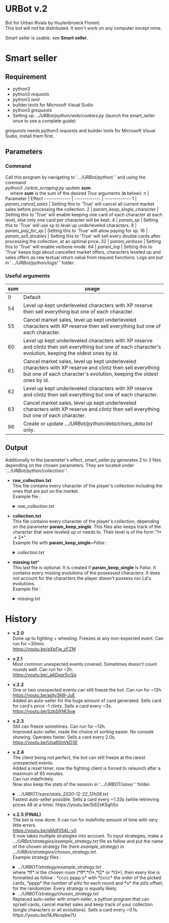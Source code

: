 # URBot v.2
Bot for Urban Rivals by Huylenbroeck Florent.  
This bot will not be distributed. It won't work on any computer except mine.  
  
Smart seller is usable. see **Smart seller**.
  
# Smart seller
## Requirement ##
- python3
- python3  *requests*
- python3  *lxml*
- builder tools for Microsoft Visual Sudio
- python3  *grequests*  
- Setting up *.../URBot/python/web/cookies.py* (launch the smart_seller once to see a complete guide)  

*grequests* needs python3 *requests* and builder tools for Microsoft Visual Sudio, install them first.  
## Parameters ##
### Command ###
Call this program by navigating to '*.../URBot/python/* ' and using the command  
*python3 ./urbot_scraping.py update **sum***.  
&nbsp;&nbsp;&nbsp;&nbsp;where **sum** is the sum of the desired *True* arguments (**n** below):
n  | Parameter | Effect
------------- | ------------- | -------------
 1 | *param_cancel_sales* | Setting this to 'True' will cancel all current market sales before processing the collection.
 2 | *param_keep_single_character* | Setting this to 'True' will enable keeping one card of each character at each level, else only one card per character will be kept.
 4 | *param_xp* | Setting this to 'True' will use xp to level up underleveled characters.
 8 | *param_pay_for_xp* | Setting this to 'True' will allow paying for xp.
 16 | *param_sell_doubles* | Setting this to 'True' will sell every double cards after processing the collection, at an optimal price.
 32 | *param_verbose* | Setting this to 'True' will enable verbose mode.
 64 | *param_log* | Setting this to 'True' keeps logs about cancelled market offers, characters leveled up and sales offers as raw textual return value from request functions. Logs are put in '*.../URBot/python/logs/* ' folder.
### Useful arguments ###
sum  | usage  
------------- | -------------
0 | Default
54 | Level up kept underleveled characters with XP reserve then sell everything but one of each character.
55 | Cancel market sales, level up kept underleveled characters with XP reserve then sell everything but one of each character.
60 | Level up kept underleveled characters with XP reserve and clintz then sell everything but one of each character's evolution, keeping the oldest ones by id.
61 | Cancel market sales, level up kept underleveled characters with XP reserve and clintz then sell everything but one of each character's evolution, keeping the oldest ones by id.
62 | Level up kept underleveled characters with XP reserve and clintz then sell everything but one of each character.
63 | Cancel market sales, level up kept underleveled characters with XP reserve and clintz then sell everything but one of each character.
96 | Create or update *.../URBot/python/data/chars_data.txt* only.  
## Output ##
Additionally to the parameter's effect, smart_seller.py generates 2 to 3 files depending on the chosen parameters. They are located under '*.../URBot/python/collection/* '.
- **raw_collection.txt**  
This file contains every character of the player's collection including the ones that are put on the market.  
Example file :
  <details>
    <summary><i>raw_collection.txt</i></summary>

        123 Natrang (x3) 1*-3*  
            616551985 1*  
            616719940 2*  
            129544906 3*  
        124 Sai_San (x4) 1*-4*  
            618514010 1*  
            622856929 2*  
            623232901 3*  
            425765630 4*  
        125 Tatane (x3) 1*-3*  
            615869020 1*  
            622662152 2*  
            170485662 3*  
        126 Nanook (x3) 1*-3*  
            619323141 1*  
            620587122 2*  
            9616941 3*  
        127 Akiko (x3) 1*-3*  
            612725422 1*  
            ...  
            616675942 2*  
        2051 Kola (x2) 1*-4*  
            624165264 1*  
            616559394 4*  
        2052 Gerdah (x4) 2*-5*  
            623219351 2*  
            624242421 3*  
            624165253 4*  
            622159315 5*  
        2053 Jakobs (x2) 1*-3*  
            623215595 1*  
            622160696 3*  
        2054 Matheo (x3) 1*-3*  
            623219356 1*  
            624165283 2*  
            622155128 3*  
        2055 Superpaquito (x2) 1*-4*  
            624165261 1*  
            622161676 4*  
        2056 El_D10S (x1) 3*-5*  
            625715329 5*  
  </details>

- **collection.txt**  
This file contains every character of the player's collection, depending on the parameter **param_keep_single**.
This files also keeps track of the character that were leveled up or needs to. Their level is of the form "1* -> 2*".  
Example file with **param_keep_single**=*False* :
  <details>
    <summary><i>collection.txt</i></summary>

        123 616551985 Natrang 1*  
        123 616719940 Natrang 2*  
        123 129544906 Natrang 3*  
        124 618514010 Sai_San 1*  
        124 622856929 Sai_San 2*  
        124 623232901 Sai_San 3*  
        124 425765630 Sai_San 4*  
        125 615869020 Tatane 1*  
        125 622662152 Tatane 2*  
        125 170485662 Tatane 3*  
        126 619323141 Nanook 1*  
        126 620587122 Nanook 2*  
        126 9616941 Nanook 3*  
        127 612725422 Akiko 1*  
        127 618547639 Akiko 1* -> 2*  
        127 432385009 Akiko 3*  
        128 622898813 Berserkgirl_Cr 1*  
        128 519421601 Berserkgirl_Cr 3*  
        129 615952306 Pino 1*  
        129 433507838 Pino 2*  
        ...  
        2048 616290277 Lom 2*  
        2049 622155131 El_Cascabel 3*  
        2049 624165249 El_Cascabel 4*  
        2049 616644292 El_Cascabel 5*  
        2050 623219354 Drivel 1*  
        2050 616675942 Drivel 2*  
        2051 624165264 Kola 1*  
        2051 616559394 Kola 4*  
        2052 623219351 Gerdah 2*  
        2052 624242421 Gerdah 3*  
        2052 624165253 Gerdah 1* -> 4*  
        2052 622159315 Gerdah 5*  
        2053 623215595 Jakobs 1*  
        2053 622160696 Jakobs 3*  
        2054 623219356 Matheo 1*  
        2054 624165283 Matheo 2*  
        2054 622155128 Matheo 3*  
        2055 624165261 Superpaquito 1*  
        2055 622161676 Superpaquito 4*  
        2056 625715329 El_D10S 5*  
  </details>

- **missing.txt***  
This last file is optional. It is created if **param_keep_single** is *False*. It contains every missing evolutions of the possessed characters. It does not account for the characters the player doesn't possess nor Ld's evolutions.  
Example file :  
  <details>
    <summary><i>missing.txt</i></summary>

      128 Berserkgirl_Cr 2*  
      158 Shawoman_Cr 2*  
      160 Yayoi_Cr 2*  
      162 Rass_Cr 2*  
      166 Zatman_Cr 1*  
      166 Zatman_Cr 2*  
      168 Armanda_Mt 1*  
      168 Armanda_Mt 2*  
      172 Ratanah_Mt 1*  
      172 Ratanah_Mt 2*  
      172 Ratanah_Mt 3*  
      182 Jackie_Cr 2*  
      182 Jackie_Cr 3*  
      187 Vermyn_N 2*  
      189 Lyse_Teria_Mt 1*  
      189 Lyse_Teria_Mt 2*  
      190 Vickie_Cr 2*  
      190 Vickie_Cr 3*  
      195 Lao_Cr 3*  
      195 Lao_Cr 4*  
      ...  
      2026 Palamu 3*  
      2026 Palamu 4*  
      2029 Timbo_K 3*  
      2029 Timbo_K 4*  
      2036 Glaxo 3*  
      2036 Glaxo 4*  
      2037 Miss_Denna 2*  
      2039 Edmund 1*  
      2041 Zinzinxxt 2*  
      2041 Zinzinxxt 3*  
      2043 C-Ortez 3*  
      2044 Banzai 2*  
      2046 Divus 1*  
      2046 Divus 2*  
      2051 Kola 2*  
      2051 Kola 3*  
      2053 Jakobs 2*  
      2055 Superpaquito 2*  
      2055 Superpaquito 3*  
      2056 El_D10S 3*  
      2056 El_D10S 4*  
  </details>

# History
- **v.2.0**  
Done up to fighting + wheeling. Freezes at any non-expected event. Can run for ~30min.  
https://youtu.be/eXpFje_zFZM  
  
- **v.2.1**  
Most common unexpected events covered. Sometimes doesn't count rounds well. Can run for ~2h.  
https://youtu.be/_aADsqrScQg  
  
- **v.2.2**  
One or two unexpected events can still freeze the bot. Can run for ~12h.  
https://youtu.be/adtv3N9-JuE  
Added an auto-seller for the huge amount of card generated. Sells card for card's price -1 clintz. Sells a card every ~3s.  
https://youtu.be/SzbS91i63ow  
  
- **v.2.3**  
Still can freeze sometimes. Can run for ~12h.  
Improved auto-seller, made the choice of sorting easier. No console showing. Operates faster. Sells a card every 2.0s.  
https://youtu.be/Una60nVkD3E  

- **v.2.4**  
The client being not perfect, the bot can still freeze at the rarest unexpected events.  
Added a reset timer, now the fighting client is forced to relaunch after a maximum of 65 minutes.  
Can run indefinitely.  
Now also keep the stats of the session in '*.../URBOT/save/ '*  folder.  
    <details>
      <summary><i>.../URBOT/save/stats_2020-12-22_12h09.txt</i></summary>

        === STATS ===  
        Start    2020/12/21 21:00:57  
        End      2020/12/22 12:09:04  
        Duration            14:37:00  
        Views    1  
        Points   5277  
        Fights   485  
        Wins     252  
        Loses    229  
        Draws    4  
        WR       52%  
        === DEBUG ===  
        Time until next reset (min)                           27min.   
        Winkills $timer > 60                                  28  
        Winkills $timer > 68                                  0  
        Winkills from fight not launching                     0  
        Winkills from ennemy left/already in matchmaking      0  
        Winkills from fight not expiring                      0  
        Winkills from unable to play card                     0  
        Winkills from your missions panel on wheeling client  2  
        Winkill total                                         30  
        =============  
    </details>  
  Fastest auto-seller possible. Sells a card every ~1.33s (while retrieving prices 48 at a time).   
  https://youtu.be/Si6ZsKSgh5o  
  
- **v.2.5 (FINAL)**  
The bot is now done. It can run for indefinite amount of time with very little errors.  
https://youtu.be/pMdf05AL-y0  
It now takes multiple strategies into account. 
To input strategies, make a *.../URBot/strategies/example_strategy.txt* file as follow and put the name of the chosen strategy file (here *example_strategy*) in *.../URBot/strategies/chosen_strategy.txt*.  
Example strategy files :  
  <details>  
  <summary><i>.../URBOT/strategy/example_strategy.txt</i></summary>  

        ff
        1234 3333 2  
        2134 3333 2  
        3124 3333 2  
        1324 3333 2  
        2314 3333 2  
        3214 3333 2  
        3241 3333 2  
        2341 3333 2  
        4321 3333 2  
        3421 3333 2  
        2431 3333 2  
        4231 3333 2  
        4132 3333 2  
        1432 3333 2  
        3412 3333 2  
        4312 3333 2  
        1342 3333 2  
        3142 3333 2  
        2143 3333 2  
        1243 3333 2  
        4213 3333 2  
        2413 3333 2  
        1423 3333 2  
        4123 3333 2  
    </details>  
  where *ff* is the chosen room (*ff*,*t1*,*t2* or *t3*),  
  then every line is formatted as follow :  
  *cccc pppp o*  
  with  *cccc* the order of the picked cards, *pppp* the number of pillz for each round and *o* the pillz offset, for the randomizer.
  Every strategy is equally likely.
  
    <details>  
    <summary><i>.../URBOT/strategy/chosen_strategy.txt</i></summary>  
  
    example_strategy  
    </details>   
  Replaced auto-seller  with smart-seller, a python program that can xp/sell cards, cancel market sales and keep track of your collection (single characters or all evolutions). Sells a card every ~0.1s.  
  https://youtu.be/f4JNvxpbe7U   
